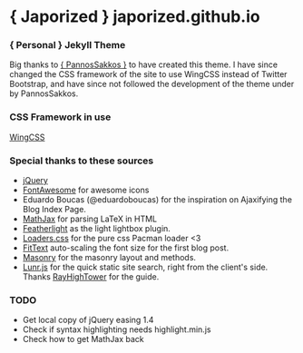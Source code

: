 # { Japorized } japorized.github.io
### { Personal } Jekyll Theme

Big thanks to [{ PannosSakkos }](https://github.com/PanosSakkos/personal-jekyll-theme) to have created this theme.
I have since changed the CSS framework of the site to use WingCSS instead of Twitter Bootstrap, and have since not followed the development of the theme under by PannosSakkos.

### CSS Framework in use
[WingCSS](https://github.com/KingPixil/wing)

### Special thanks to these sources
* [jQuery](http://jquery.com)
* [FontAwesome](http://fontawesome.io) for awesome icons
* Eduardo Boucas (@eduardoboucas) for the inspiration on Ajaxifying the Blog Index Page.
* [MathJax](https://www.mathjax.org/) for parsing LaTeX in HTML
* [Featherlight](http://noelboss.github.io/featherlight/) as the light lightbox plugin.
* [Loaders.css](https://connoratherton.com/loaders) for the pure css Pacman loader <3
* [FitText](https://github.com/davatron5000/FitText.js) auto-scaling the font size for the first blog post.
* [Masonry](https://masonry.desandro.com) for the masonry layout and methods.
* [Lunr.js](https://lunrjs.com) for the quick static site search, right from the client's side. Thanks [RayHighTower](http://rayhightower.com/blog/2016/01/04/how-to-make-lunrjs-jekyll-work-together/) for the guide.


### TODO
* Get local copy of jQuery easing 1.4
* Check if syntax highlighting needs highlight.min.js
* Check how to get MathJax back
